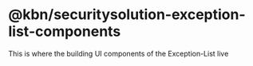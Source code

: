 # @kbn/securitysolution-exception-list-components

This is where the building UI components of the Exception-List live
